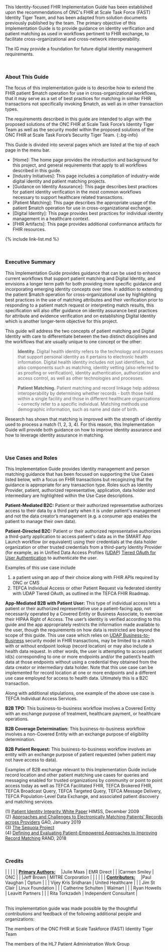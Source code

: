 <div class="STU Update (Note to Implementers)" markdown="1">
This Identity-focused FHIR Implementation Guide has been established upon the recommendations of ONC's FHIR at Scale Task Force (FAST) Identity Tiger Team, and has been adapted from solution documents previously published by the team. The primary objective of this Implementation Guide is to provide guidance on identity verification and patient matching as used in workflows pertinent to FHIR exchange, to facilitate cross-organizational and cross-network interoperability.



The IG may provide a foundation for future digital identity management requirements.
</div>

&emsp;&emsp;  
### About This Guide

The focus of this implementation guide is to describe how to extend the FHIR patient $match operation for use in cross-organizational workflows, that it may serve as a set of best practices for matching in similar FHIR transactions not specifically invoking $match, as well as in other transaction types.

The requirements described in this guide are intended to align with the proposed solutions of the ONC FHIR at Scale Task Force’s Identity Tiger Team as well as the security model within the proposed solutions of the ONC FHIR at Scale Task Force’s Security Tiger Team.
{:.bg-info}

This Guide is divided into several pages which are listed at the top of each page in the menu bar.

- [Home]\: The home page provides the introduction and background for this project, and general requirements that apply to all workflows described in this guide.
- [Industry Initiatives]\: This page includes a compilation of industry-wide digital identity and patient matching projects.
- [Guidance on Identity Assurance]\: This page describes best practices for patient identity verification in the most common workflows necessary to support healthcare related transactions.
- [Patient Matching]\: This page describes the appropriate usage of the patient $match operation for use in cross-organizational exchange.
- [Digital Identity]\: This page provides best practices for individual identity management in a healthcare context.
- [FHIR Artifacts]\: This page provides additional conformance artifacts for FHIR resources.

{% include link-list.md %}

&emsp;&emsp;  
### Executive Summary

This Implementation Guide provides guidance that can be used to enhance current workflows that support patient matching and Digital Identity, and envisions a longer term path for both providing more specific guidance and incorporating emerging identity concepts over time. In addition to extending the patient $match operation for cross-organizational use by highlighting best practices in the use of matching attributes and their verification prior to responding to a patient match request or interpreting match results, this specification will also offer guidance on identity assurance best practices for attribute and evidence verification and on establishing Digital Identity which is another longer-term objective for this project. 

This guide will address the two concepts of patient matching and Digital Identity with care to differentiate between the two distinct disciplines and the workflows that are usually unique to one concept or the other:  

> **Identity.**  Digital health identity refers to the technology and processes that support personal identity as it pertains to electronic health information.  Digital health identity includes not just identifiers, but also components such as matching, identity vetting (also referred to as proofing or verification), identity authentication, authorization and access control, as well as other technologies and processes. 

> **Patient Matching.**  Patient matching and record linkage help address interoperability by determining whether records - both those held within a single facility and those in different healthcare organizations – correctly refer to a specific individual.  Matching methods use demographic information, such as name and date of birth.

Research has shown that matching is improved with the strength of identity used to process a match (1, 2, 3, 4). For this reason, this Implementation Guide will provide both guidance on how to improve identity assurance and how to leverage identity assurance in matching.

&emsp;&emsp;  
### Use Cases and Roles

This Implementation Guide provides identity management and person matching guidance that has been focused on supporting the Use Cases listed below, with a focus on FHIR transactions but recoginzing that the guidance is appropriate for any transaction type. Roles such as Identity Provider, patient, authorized representative, application, data holder and intermediary are highlighted within the Use Case descriptions.

**Patient-Mediated B2C:** Patient or their authorized representative authorizes access to their data by a third party when it is under patient's management and not the data creator’s management (e.g. a consumer app enables the patient to manage their own data).  

**Patient-Directed B2C:** Patient or their authorized representative authorizes a third-party application to access patient's data as in the SMART App Launch workflow (or equivalent) using their credentials at the data holder organization or other trusted credentials from a third-party Identity Provider (for example, as in Unified Data Access Profiles ([UDAP](glossary.html)) [Tiered OAuth for User Authentication](https://build.fhir.org/ig/HL7/fhir-udap-security-ig/branches/main/user.html) to authenticate the user.  

Examples of this use case include

1. a patient using an app of their choice along with FHIR APIs required by ONC or CMS
2. TEFCA Individual Access or other Patient Request via federated identity with UDAP Tiered OAuth, as outlined in the TEFCA FHIR Roadmap.

**App-Mediated B2B with Patient User:** This type of individual access lets a patient or their authorized representative use a patient-facing app, not necessarily operated by a Covered Entity or Business Associate, to exercise their HIPAA Right of Access. The user’s identity is verified according to this guide and the app appropriately restricts the information made available to the user, though the requirements on how data is restricted are beyond the scope of this guide. This use case which relies on [UDAP Business-to-Business](https://build.fhir.org/ig/HL7/fhir-udap-security-ig/branches/main/b2b.html) security model in FHIR transactions, may be limited to a match with or without endpoint lookup (record location) or may also include a health data request. In other words, the user is attempting to access patient id(s) corresponding to one or more endpoints and/or the patient’s health data at those endpoints without using a credential they obtained from the data creator or intermediary data holder. Note that this use case can be implemented for record location at one or more endpoints and a different use case employed for access to health data.  Ultimately this is a B2C transaction.

Along with additional stipulations, one example of the above use case is TEFCA Individual Access Services. 

**B2B TPO:** This business-to-business workflow involves a Covered Entity with an exchange purpose of treatment, healthcare payment, or healthcare operations.  

**B2B Coverage Determination:** This business-to-business workflow involves a non-Covered Entity with an exchange purpose of eligibility determination.  

**B2B Patient Request:** This business-to-business workflow involves an entity with an exchange purpose of patient requested (when patient may not have access to data).  

Examples of B2B exchange relevant to this Implementation Guide include record location and other patient matching use cases for queries and messaging enabled for trusted organizations by community or point to point access today as well as TEFCA Facilitated FHIR, TEFCA Brokered FHIR, TEFCA Broadcast Query, TEFCA Targeted Query, TEFCA Message Delivery, TEFCA Population-Level Data Exchange, and associated patient discovery and matching services. 

(1)  <a href="https://www.justassociates.com/application/files/1414/9134/1517/PIIWhitePaper.pdf">Patient Identity Integrity White Paper</a>  HIMSS, December 2009  
(2)  <a href="https://www.gao.gov/assets/gao-19-197.pdf">Approaches and Challenges to Electronically Matching Patients’ Records across Providers</a>  GAO, January 2019  
(3)  <a href="https://sequoiaproject.org/resources/patient-matching/">The Sequoia Project</a>    
(4)  <a href="https://www.rand.org/content/dam/rand/pubs/research_reports/RR2200/RR2275/RAND_RR2275.pdf">Defining and Evaluating Patient-Empowered Approaches to Improving Record Matching</a>  RAND, 2018

&emsp;&emsp;  

### Credits  
<style>
table, th, td 
{
  border: 1px solid White; 
  padding: 2px
}
</style>
|  |    |    |
| <u><b>Primary Authors:</b></u>&emsp; |Julie Maas  | EMR Direct        |
|   |Carmen Smiley  | ONC        |
|   |Jeff Brown  | MITRE Corporation        |
|   |         |  |
| <u><b>Contributors:</b></u>&emsp;  |Paul Vaughan  | Optum        |
|   | Vijey Kris Sridharan | United Healthcare |
|   | Jim St Clair | Linux Foundation |
|   | Catherine Schulten | Walmart |
|   | Ryan Howells | Leavitt Partners |
|   | Rita Torkzadeh | Independent Consultant |

&emsp;&emsp;  
This implementation guide was made possible by the thoughtful contributions and feedback of the following additional people and organizations:

The members of the ONC FHIR at Scale Taskforce (FAST) Identity Tiger Team

The members of the HL7 Patient Administration Work Group



